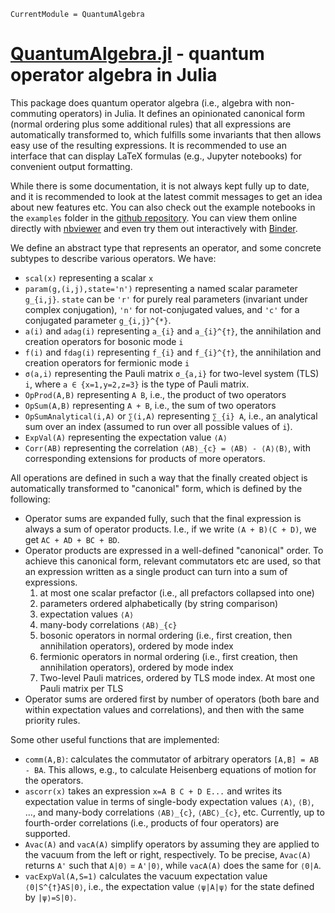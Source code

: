 ```@meta
CurrentModule = QuantumAlgebra
```

# [QuantumAlgebra.jl](https://github.com/jfeist/QuantumAlgebra.jl) - quantum operator algebra in Julia

This package does quantum operator algebra (i.e., algebra with non-commuting
operators) in Julia. It defines an opinionated canonical form (normal ordering
plus some additional rules) that all expressions are automatically transformed
to, which fulfills some invariants that then allows easy use of the resulting
expressions. It is recommended to use an interface that can display LaTeX
formulas (e.g., Jupyter notebooks) for convenient output formatting.

While there is some documentation, it is not always kept fully up to date, and
it is recommended to look at the latest commit messages to get an idea about new
features etc. You can also check out the example notebooks in the `examples`
folder in the [github repository](https://github.com/jfeist/QuantumAlgebra.jl).
You can view them online directly with
[nbviewer](https://nbviewer.jupyter.org/github/jfeist/QuantumAlgebra.jl/blob/master/examples/)
and even try them out interactively with
[Binder](https://mybinder.org/v2/gh/jfeist/QuantumAlgebra.jl/master?filepath=examples).

We define an abstract type that represents an operator, and some concrete subtypes to describe various operators. We have:
- `scal(x)` representing a scalar ``x``
- `param(g,(i,j),state='n')` representing a named scalar parameter ``g_{i,j}``. `state` can be `'r'` for purely real parameters (invariant under complex conjugation), `'n'` for not-conjugated values, and `'c'` for a conjugated parameter ``g_{i,j}^{*}``.
- `a(i)` and `adag(i)` representing ``a_{i}`` and ``a_{i}^{†}``, the annihilation and creation operators for bosonic mode ``i``
- `f(i)` and `fdag(i)` representing ``f_{i}`` and ``f_{i}^{†}``, the annihilation and creation operators for fermionic mode ``i``
- `σ(a,i)` representing the Pauli matrix ``σ_{a,i}`` for two-level system (TLS) ``i``, where ``a ∈ {x=1,y=2,z=3}`` is the type of Pauli matrix.
- `OpProd(A,B)` representing ``A B``, i.e., the product of two operators
- `OpSum(A,B)` representing ``A + B``, i.e., the sum of two operators
- `OpSumAnalytical(i,A)` or `∑(i,A)` representing ``∑_{i} A``, i.e., an analytical sum over an index (assumed to run over all possible values of ``i``).
- `ExpVal(A)` representing the expectation value ``⟨A⟩``
- `Corr(AB)` representing the correlation ``⟨AB⟩_{c} = ⟨AB⟩ - ⟨A⟩⟨B⟩``, with corresponding extensions for products of more operators.

All operations are defined in such a way that the finally created object is automatically transformed to "canonical" form, which is defined by the following:
- Operator sums are expanded fully, such that the final expression is always a sum of operator products. I.e., if we write ``(A + B)(C + D)``, we get ``AC + AD + BC + BD``.
- Operator products are expressed in a well-defined "canonical" order. To achieve this canonical form, relevant commutators etc are used, so that an expression written as a single product can turn into a sum of expressions.
    1. at most one scalar prefactor (i.e., all prefactors collapsed into one)
    1. parameters ordered alphabetically (by string comparison)
    1. expectation values ``⟨A⟩``
    1. many-body correlations ``⟨AB⟩_{c}``
    1. bosonic operators in normal ordering (i.e., first creation, then annihilation operators), ordered by mode index
    1. fermionic operators in normal ordering (i.e., first creation, then annihilation operators), ordered by mode index
    1. Two-level Pauli matrices, ordered by TLS mode index. At most one Pauli matrix per TLS
- Operator sums are ordered first by number of operators (both bare and within expectation values and correlations), and then with the same priority rules.

Some other useful functions that are implemented:
- `comm(A,B)`: calculates the commutator of arbitrary operators ``[A,B] = AB - BA``. This allows, e.g., to calculate Heisenberg equations of motion for the operators.
- `ascorr(x)` takes an expression `x=A B C + D E...` and writes its expectation value in terms of single-body expectation values ``⟨A⟩``, ``⟨B⟩``, ..., and many-body correlations ``⟨AB⟩_{c}``, ``⟨ABC⟩_{c}``, etc. Currently, up to fourth-order correlations (i.e., products of four operators) are supported.
- `Avac(A)` and `vacA(A)` simplify operators by assuming they are applied to the vacuum from the left or right, respectively. To be precise, `Avac(A)` returns ``A'`` such that ``A|0⟩`` = ``A'|0⟩``, while `vacA(A)` does the same for ``⟨0|A``.
- `vacExpVal(A,S=1)` calculates the vacuum expectation value ``⟨0|S^{†}AS|0⟩``, i.e., the expectation value ``⟨ψ|A|ψ⟩`` for the state defined by ``|ψ⟩=S|0⟩``.

